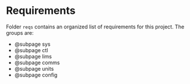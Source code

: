 
# Requirements

Folder `reqs` contains an organized list of requirements for this project.
The groups are:
 - @subpage sys
 - @subpage ctl
 - @subpage lims
 - @subpage comms
 - @subpage units
 - @subpage config
